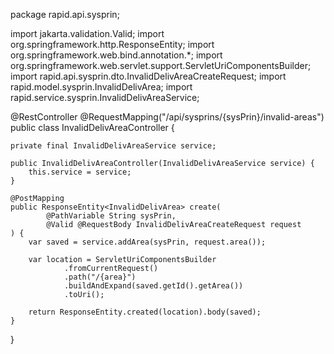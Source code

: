 package rapid.api.sysprin;

import jakarta.validation.Valid;
import org.springframework.http.ResponseEntity;
import org.springframework.web.bind.annotation.*;
import org.springframework.web.servlet.support.ServletUriComponentsBuilder;
import rapid.api.sysprin.dto.InvalidDelivAreaCreateRequest;
import rapid.model.sysprin.InvalidDelivArea;
import rapid.service.sysprin.InvalidDelivAreaService;

@RestController
@RequestMapping("/api/sysprins/{sysPrin}/invalid-areas")
public class InvalidDelivAreaController {

    private final InvalidDelivAreaService service;

    public InvalidDelivAreaController(InvalidDelivAreaService service) {
        this.service = service;
    }

    @PostMapping
    public ResponseEntity<InvalidDelivArea> create(
            @PathVariable String sysPrin,
            @Valid @RequestBody InvalidDelivAreaCreateRequest request
    ) {
        var saved = service.addArea(sysPrin, request.area());

        var location = ServletUriComponentsBuilder
                .fromCurrentRequest()
                .path("/{area}")
                .buildAndExpand(saved.getId().getArea())
                .toUri();

        return ResponseEntity.created(location).body(saved);
    }
}

